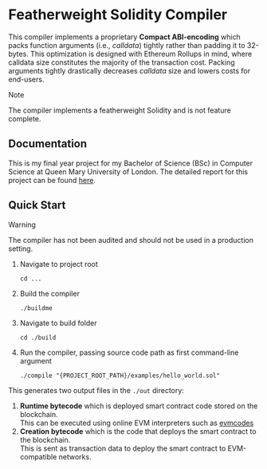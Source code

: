 # Featherweight Solidity Compiler
This compiler implements a proprietary **Compact ABI-encoding** which packs function arguments (i.e., *calldata*) tightly rather than padding it to 32-bytes.
This optimization is designed with Ethereum Rollups in mind, where calldata size constitutes the majority of the transaction cost.
Packing arguments tightly drastically decreases *calldata* size and lowers costs for end-users.

> [!NOTE]
> The compiler implements a featherweight Solidity and is not feature complete.

## Documentation

This is my final year project for my Bachelor of Science (BSc) in Computer Science at Queen Mary University of London.
The detailed report for this project can be found [here](docs/report.pdf).

## Quick Start

> [!WARNING]
> The compiler has not been audited and should not be used in a production setting.

1. Navigate to project root
   ```
   cd ...
   ```
2. Build the compiler
   ```
   ./buildme
   ```
3. Navigate to build folder
   ```
   cd ./build
   ```
4. Run the compiler, passing source code path as first command-line argument
   ```
   ./compile "{PROJECT_ROOT_PATH}/examples/hello_world.sol"
   ```

This generates two output files in the `./out` directory:

1. **Runtime bytecode** which is deployed smart contract code stored on the blockchain.  
   This can be executed using online EVM interpreters such as [evmcodes](https://www.evm.codes/playground)
2. **Creation bytecode** which is the code that deploys the smart contract to the blockchain.  
   This is sent as transaction data to deploy the smart contract to EVM-compatible networks.
